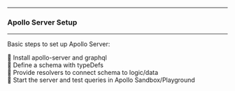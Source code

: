<br>

---
### Apollo Server Setup
---

Basic steps to set up Apollo Server:

<div class="fullWidthBullet">

🔹 Install <span class="codeSnip">apollo-server</span> and <span class="codeSnip">graphql</span>  
🔹 Define a schema with <span class="codeSnip">typeDefs</span>  
🔹 Provide resolvers to connect schema to logic/data  
🔹 Start the server and test queries in Apollo Sandbox/Playground  

</div>
